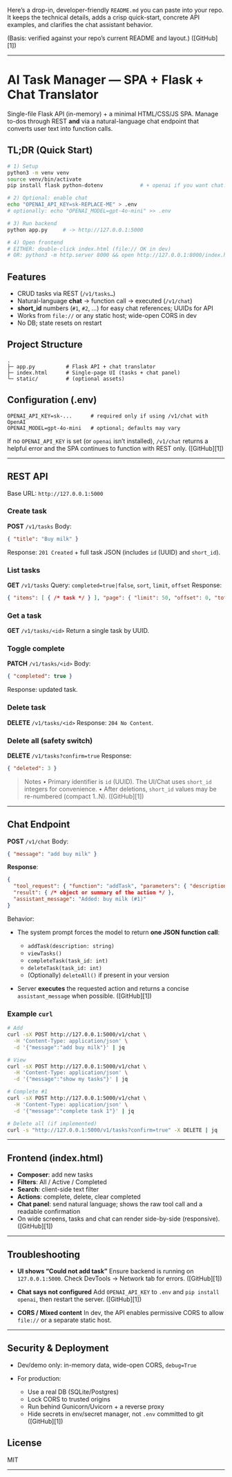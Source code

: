Here’s a drop-in, developer-friendly `README.md` you can paste into your repo. It keeps the technical details, adds a crisp quick-start, concrete API examples, and clarifies the chat assistant behavior.

(Basis: verified against your repo’s current README and layout.) ([GitHub][1])

---

# AI Task Manager — SPA + Flask + Chat Translator

Single-file Flask API (in-memory) + a minimal HTML/CSS/JS SPA. Manage to-dos through REST **and** via a natural-language chat endpoint that converts user text into function calls.

## TL;DR (Quick Start)

```bash
# 1) Setup
python3 -m venv venv
source venv/bin/activate
pip install flask python-dotenv            # + openai if you want chat: pip install openai

# 2) Optional: enable chat
echo "OPENAI_API_KEY=sk-REPLACE-ME" > .env
# optionally: echo "OPENAI_MODEL=gpt-4o-mini" >> .env

# 3) Run backend
python app.py     # -> http://127.0.0.1:5000

# 4) Open frontend
# EITHER: double-click index.html (file:// OK in dev)
# OR: python3 -m http.server 8000 && open http://127.0.0.1:8000/index.html
```

## Features

* CRUD tasks via REST (`/v1/tasks…`)
* Natural-language **chat** → function call → executed (`/v1/chat`)
* **short\_id** numbers (`#1`, `#2`, …) for easy chat references; UUIDs for API
* Works from `file://` or any static host; wide-open CORS in dev
* No DB; state resets on restart

## Project Structure

```
.
├─ app.py          # Flask API + chat translator
├─ index.html      # Single-page UI (tasks + chat panel)
└─ static/         # (optional assets)
```

## Configuration (.env)

```dotenv
OPENAI_API_KEY=sk-...      # required only if using /v1/chat with OpenAI
OPENAI_MODEL=gpt-4o-mini   # optional; defaults may vary
```

If no `OPENAI_API_KEY` is set (or `openai` isn’t installed), `/v1/chat` returns a helpful error and the SPA continues to function with REST only. ([GitHub][1])

---

## REST API

Base URL: `http://127.0.0.1:5000`

### Create task

**POST** `/v1/tasks`
Body:

```json
{ "title": "Buy milk" }
```

Response: `201 Created` + full task JSON (includes `id` (UUID) and `short_id`).

### List tasks

**GET** `/v1/tasks`
Query: `completed=true|false`, `sort`, `limit`, `offset`
Response:

```json
{ "items": [ { /* task */ } ], "page": { "limit": 50, "offset": 0, "total": 1 } }
```

### Get a task

**GET** `/v1/tasks/<id>`
Return a single task by UUID.

### Toggle complete

**PATCH** `/v1/tasks/<id>`
Body:

```json
{ "completed": true }
```

Response: updated task.

### Delete task

**DELETE** `/v1/tasks/<id>`
Response: `204 No Content`.

### Delete all (safety switch)

**DELETE** `/v1/tasks?confirm=true`
Response:

```json
{ "deleted": 3 }
```

> Notes
> • Primary identifier is `id` (UUID). The UI/Chat uses `short_id` integers for convenience.
> • After deletions, `short_id` values may be re-numbered (compact 1..N). ([GitHub][1])

---

## Chat Endpoint

**POST** `/v1/chat`
Body:

```json
{ "message": "add buy milk" }
```

**Response**:

```json
{
  "tool_request": { "function": "addTask", "parameters": { "description": "buy milk" } },
  "result": { /* object or summary of the action */ },
  "assistant_message": "Added: buy milk (#1)"
}
```

Behavior:

* The system prompt forces the model to return **one JSON function call**:

  * `addTask(description: string)`
  * `viewTasks()`
  * `completeTask(task_id: int)`
  * `deleteTask(task_id: int)`
  * (Optionally) `deleteAll()` if present in your version
* Server **executes** the requested action and returns a concise `assistant_message` when possible. ([GitHub][1])

### Example `curl`

```bash
# Add
curl -sX POST http://127.0.0.1:5000/v1/chat \
  -H 'Content-Type: application/json' \
  -d '{"message":"add buy milk"}' | jq

# View
curl -sX POST http://127.0.0.1:5000/v1/chat \
  -H 'Content-Type: application/json' \
  -d '{"message":"show my tasks"}' | jq

# Complete #1
curl -sX POST http://127.0.0.1:5000/v1/chat \
  -H 'Content-Type: application/json' \
  -d '{"message":"complete task 1"}' | jq

# Delete all (if implemented)
curl -s "http://127.0.0.1:5000/v1/tasks?confirm=true" -X DELETE | jq
```

---

## Frontend (index.html)

* **Composer**: add new tasks
* **Filters**: All / Active / Completed
* **Search**: client-side text filter
* **Actions**: complete, delete, clear completed
* **Chat panel**: send natural language; shows the raw tool call and a readable confirmation
* On wide screens, tasks and chat can render side-by-side (responsive). ([GitHub][1])

---

## Troubleshooting

* **UI shows “Could not add task”**
  Ensure backend is running on `127.0.0.1:5000`. Check DevTools → Network tab for errors. ([GitHub][1])

* **Chat says not configured**
  Add `OPENAI_API_KEY` to `.env` and `pip install openai`, then restart the server. ([GitHub][1])

* **CORS / Mixed content**
  In dev, the API enables permissive CORS to allow `file://` or a separate static host.

---

## Security & Deployment

* Dev/demo only: in-memory data, wide-open CORS, `debug=True`
* For production:

  * Use a real DB (SQLite/Postgres)
  * Lock CORS to trusted origins
  * Run behind Gunicorn/Uvicorn + a reverse proxy
  * Hide secrets in env/secret manager, not `.env` committed to git ([GitHub][1])

## License

MIT

---